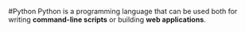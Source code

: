 #Python
Python is a programming language that can be used both for writing **command-line scripts** or building **web applications**.